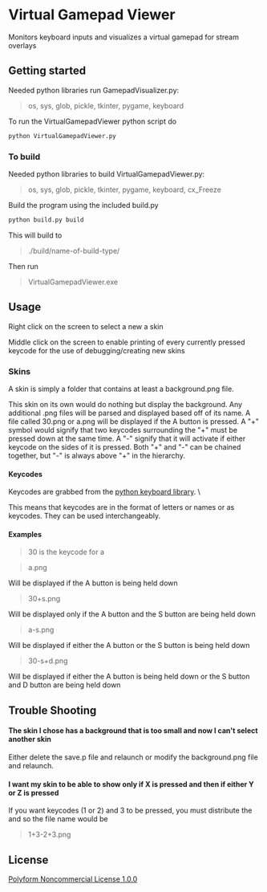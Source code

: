 # Virtual Gamepad Viewer
Monitors keyboard inputs and visualizes a virtual gamepad for stream overlays

## Getting started
Needed python libraries run GamepadVisualizer.py:
> os, sys, glob, pickle, tkinter, pygame, keyboard



To run the VirtualGamepadViewer python script do
```bash
python VirtualGamepadViewer.py
```
### To build
Needed python libraries to build VirtualGamepadViewer.py:
> os, sys, glob, pickle, tkinter, pygame, keyboard, cx_Freeze

Build the program using the included build.py

```bash
python build.py build
```
This will build to
> ./build/name-of-build-type/

Then run 
> VirtualGamepadViewer.exe

## Usage
Right click on the screen to select a new a skin

Middle click on the screen to enable printing of every currently pressed keycode 
for the use of debugging/creating new skins

### Skins
A skin is simply a folder that contains at least a background.png file.

This skin on its own would do nothing but display the background. Any additional .png files will be parsed and displayed based off of its name. A file called 30.png or a.png will be displayed if the A button is pressed. A "+" symbol would signify that two keycodes surrounding the "+" must be pressed down at the same time. A "-" signify that it will activate if either keycode on the sides of it is pressed. Both "+" and "-" can be chained together, but "-" is always above "+" in the hierarchy.

#### Keycodes
Keycodes are grabbed from the [python keyboard library](https://github.com/boppreh/keyboard). \

This means that keycodes are in the format of letters or names or as keycodes. They can be used interchangeably.

#### Examples
>30 is the keycode for a

>a.png

Will be displayed if the A button is being held down

> 30+s.png

Will be displayed only if the A button and the S button are being held down

> a-s.png

Will be displayed if either the A button or the S button is being held down

> 30-s+d.png

Will be displayed if either the A button is being held down or the S button and D button are being held down

## Trouble Shooting

#### The skin I chose has a background that is too small and now I can't select another skin
Either delete the save.p file and relaunch or modify the background.png file and relaunch.

#### I want my skin to be able to show only if X is pressed and then if either Y or Z is pressed
If you want keycodes (1 or 2) and 3 to be pressed, you must distribute the and so the file name would be
> 1+3-2+3.png
## License
[Polyform Noncommercial License 1.0.0](./LICENSE)
